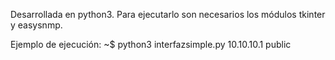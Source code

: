 Desarrollada en python3. Para ejecutarlo son necesarios los módulos tkinter y easysnmp.

Ejemplo de ejecución:
~$ python3 interfazsimple.py 10.10.10.1 public